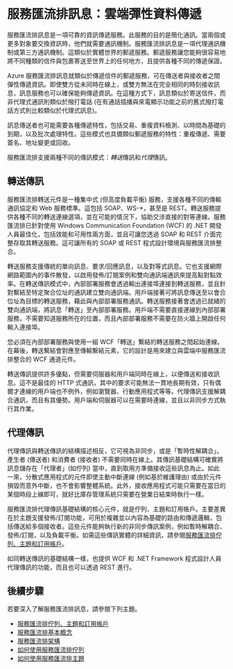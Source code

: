 <properties
	pageTitle="服務匯流排訊息概觀 | Microsoft Azure"
	description="服務匯流排訊息：雲端彈性資料傳遞"
	services="service-bus"
	documentationCenter=".net"
	authors="sethmanheim"
	manager="timlt"
	editor=""/>

<tags
	ms.service="service-bus"
	ms.workload="tbd"
	ms.tgt_pltfrm="na"
	ms.devlang="multiple"
	ms.topic="article"
	ms.date="09/04/2015"
	ms.author="sethm"/>


# 服務匯流排訊息：雲端彈性資料傳遞

服務匯流排訊息是一項可靠的資訊傳遞服務。此服務的目的是簡化通訊。當兩個或更多對象要交換資訊時，他們就需要通訊機制。服務匯流排訊息是一項代理通訊機制或第三方通訊機制。這類似於實體世界的郵遞服務。郵遞服務讓您能夠很容易地將不同種類的信件與包裹寄送至世界上的任何地方，且提供各種不同的傳遞保證。

Azure 服務匯流排訊息就類似於傳遞信件的郵遞服務，可在傳送者與接收者之間彈性傳遞資訊。即使雙方從未同時在線上，或雙方無法在完全相同的時刻接收訊息，訊息服務也可以確保能夠傳遞資訊。在這種方式下，訊息類似於寄送信件，而非代理式通訊則類似於撥打電話 (在有通話插播與來電顯示功能之前的舊式撥打電話方式則比較類似於代理式訊息)。

訊息傳送者也可能需要各種傳遞特性，包括交易、重複資料檢測、以時間為基礎的到期，以及批次處理特性。這些模式也具備類似郵遞服務的特性：重複傳遞、需要簽名、地址變更或回收。

服務匯流排支援兩種不同的傳訊模式：*轉送*傳訊和*代理*傳訊。

## 轉送傳訊

服務匯流排轉送元件是一種集中式 (但高度負載平衡) 服務，支援各種不同的傳輸通訊協定和 Web 服務標準。這包括 SOAP、WS-*，甚至是 REST。轉送服務提供各種不同的轉送連線選項，並在可能的情況下，協助交涉直接的對等連線。服務匯流排已針對使用 Windows Communication Foundation (WCF) 的 .NET 開發人員最佳化，包括效能和可用性兩方面，並且可讓您透過 SOAP 和 REST 介面完整存取其轉送服務。這可讓所有的 SOAP 或 REST 程式設計環境與服務匯流排整合。

轉送服務支援傳統的單向訊息、要求/回應訊息，以及對等式訊息。它也支援網際網路範圍內的事件散發，以啟用發佈/訂閱案例和雙向通訊端通訊來提高點對點效率。在轉送傳訊模式中，內部部署服務會透過輸出連接埠連接到轉送服務，並且針對繫結至特定聚合位址的通訊建立雙向通訊端。用戶端接著可將訊息傳送至以會合位址為目標的轉送服務，藉此與內部部署服務通訊。轉送服務接著會透過已就緒的雙向通訊端，將訊息「轉送」至內部部署服務。用戶端不需要直接連線到內部部署服務，不需要知道服務所在的位置，而且內部部署服務不需要在防火牆上開啟任何輸入連接埠。

您必須在內部部署服務與使用一組 WCF「轉送」繫結的轉送服務之間起始連線。在幕後，轉送繫結會對應至傳輸繫結元素，它的設計是用來建立與雲端中服務匯流排整合的 WCF 通道元件。

轉送傳訊提供許多優點，但需要伺服器和用戶端同時在線上，以便傳送和接收訊息。這不是最佳的 HTTP 式通訊，其中的要求可能無法一貫地長期有效，只有偶爾才連線的用戶端也不例外，例如瀏覽器、行動應用程式等等。代理傳訊支援解耦合通訊，而且有其優勢。用戶端和伺服器可以在需要時連線，並且以非同步方式執行其作業。

## 代理傳訊

代理傳訊與轉送傳訊的結構描述相反，它可視為非同步，或是「暫時性解耦合」。 產生者 (傳送者) 和消費者 (接收者) 不需要同時在線上。其傳訊基礎結構可確實將訊息儲存在「代理者」(如佇列) 當中，直到取用方準備接收這些訊息為止。如此一來，分散式應用程式的元件即使主動中斷連線 (例如基於維護理由) 或由於元件損毀而意外中斷，也不會影響整體系統。此外，接收應用程式可能只需要在當日的某個時段上線即可，就好比庫存管理系統只需要在營業日結束時執行一樣。

服務匯流排代理傳訊基礎結構的核心元件，就是佇列、主題和訂用帳戶。主要差異在於主題支援發佈/訂閱功能，可用於複雜並以內容為基礎的路由和傳遞邏輯，包括傳送給多個接收者。這些元件能夠執行新的非同步傳訊案例，例如暫時解耦合、發佈/訂閱，以及負載平衡。如需這些傳訊實體的詳細資訊，請參閱[服務匯流排佇列、主題和訂用帳戶](service-bus-queues-topics-subscriptions.md)。

如同轉送傳訊的基礎結構一樣，也提供 WCF 和 .NET Framework 程式設計人員代理傳訊的功能，而且也可以透過 REST 進行。

## 後續步驟

若要深入了解服務匯流排訊息，請參閱下列主題。

- [服務匯流排佇列、主題和訂用帳戶](service-bus-queues-topics-subscriptions.md)
- [服務匯流排基本概念](service-bus-fundamentals-hybrid-solutions.md)
- [服務匯流排架構](service-bus-architecture.md)
- [如何使用服務匯流排佇列](service-bus-dotnet-how-to-use-queues.md)
- [如何使用服務匯流排主題](service-bus-dotnet-how-to-use-topics-subscriptions.md)
 

<!---HONumber=Sept15_HO3-->